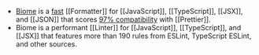 - [Biome](https://biomejs.dev/) is a [fast](https://github.com/biomejs/biome/blob/main/benchmark#formatting) [[Formatter]] for [[JavaScript]], [[TypeScript]], [[JSX]], and [[JSON]] that scores [97% compatibility](https://console.algora.io/challenges/prettier) with [[Prettier]].
- Biome is a performant [[Linter]] for [[JavaScript]], [[TypeScript]], and [[JSX]] that features more than 190 rules from ESLint, TypeScript ESLint, and other sources.